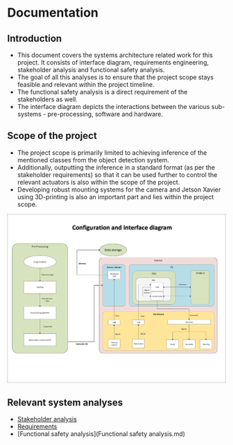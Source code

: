 # Documentation

## Introduction 

- This document covers the systems architecture related work for this project. It consists of interface diagram, requirements engineering, stakeholder analysis and functional safety analysis. 
- The goal of all this analyses is to ensure that the project scope stays feasible and relevant within the project timeline. 
- The functional safety analysis is a direct requirement of the stakeholders as well. 
- The interface diagram depicts the interactions between the various sub-systems - pre-processing, software and hardware. 

## Scope of the project

- The project scope is primarily limited to achieving inference of the mentioned classes from the object detection system.
- Additionally, outputting the inference in a standard format (as per the stakeholder requirements) so that it can be used further to control the relevant actuators is also within the scope of the project.
- Developing robust mounting systems for the camera and Jetson Xavier using 3D-printing is also an important part and lies within the project scope.

![architecture](doc_images/11022020_integration_diagram_v1_koen_suyash.jpg)



## Relevant system analyses

- [Stakeholder analysis]()
- [Requirements](Requirements.md)
- [Functional safety analysis](Functional safety analysis.md)

